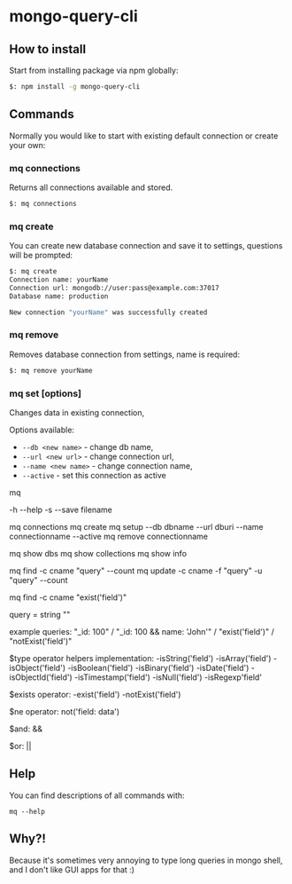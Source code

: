# mongo-query-cli

## How to install

Start from installing package via npm globally:

```bash
$: npm install -g mongo-query-cli
```

## Commands

Normally you would like to start with existing default connection or create your own:


### mq connections

Returns all connections available and stored.

```bash
$: mq connections
```

### mq create

You can create new database connection and save it to settings, questions will be prompted:

```bash
$: mq create
Connection name: yourName
Connection url: mongodb://user:pass@example.com:37017
Database name: production

New connection "yourName" was successfully created
```

### mq remove <connection name>

Removes database connection from settings, name is required:

```bash
$: mq remove yourName
```

### mq set [options] <connection name>

Changes data in existing connection,

Options available:

- ``--db <new name>`` - change db name,
- ``--url <new url>`` - change connection url,
- ``--name <new name>`` - change connection name,
- ``--active`` - set this connection as active

mq

-h --help
-s --save filename

mq connections
mq create
mq setup --db dbname --url dburi --name connectionname --active
mq remove connectionname

mq show dbs
mq show collections
mq show info

mq find -c cname "query" --count
mq update -c cname -f "query" -u "query" --count

mq find -c cname "exist('field')"

query = string ""

example queries:
"_id: 100" / "_id: 100 && name: 'John'" / "exist('field')" / "notExist('field')"

$type operator helpers implementation:
-isString('field')
-isArray('field')
-isObject('field')
-isBoolean('field')
-isBinary('field')
-isDate('field')
-isObjectId('field')
-isTimestamp('field')
-isNull('field')
-isRegexp'field'

$exists operator:
-exist('field')
-notExist('field')

$ne operator:
not('field: data')

$and:
&&

$or:
||

## Help

You can find descriptions of all commands with:

``mq --help``

## Why?!

Because it's sometimes very annoying to type long queries in mongo shell, and I don't like GUI apps for that :)
